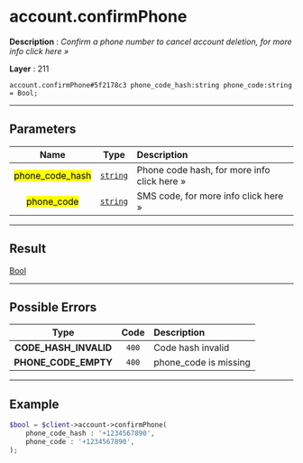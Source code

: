 # account.confirmPhone

**Description** : *Confirm a phone number to cancel account deletion, for more info click here »*

**Layer** : 211

```tl
account.confirmPhone#5f2178c3 phone_code_hash:string phone_code:string = Bool;
```

---

## Parameters

| Name | Type | Description |
| :---: | :---: | :--- |
| <mark>phone_code_hash</mark> | [`string`](type/string) | Phone code hash, for more info click here » |
| <mark>phone_code</mark> | [`string`](type/string) | SMS code, for more info click here » |

---

## Result

[Bool](type/Bool)

---

## Possible Errors

| Type | Code | Description |
| :---: | :---: | :--- |
| **CODE_HASH_INVALID** | `400` | Code hash invalid |
| **PHONE_CODE_EMPTY** | `400` | phone_code is missing |

---

## Example

```php
$bool = $client->account->confirmPhone(
	phone_code_hash : '+1234567890',
	phone_code : '+1234567890',
);
```